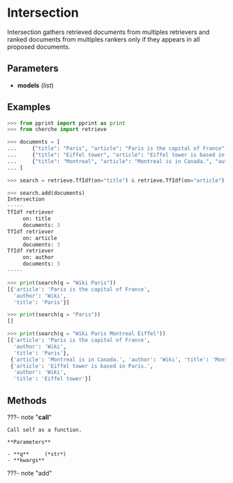 # Intersection

Intersection gathers retrieved documents from multiples retrievers and ranked documents from multiples rankers only if they appears in all proposed documents.



## Parameters

- **models** (*list*)



## Examples

```python
>>> from pprint import pprint as print
>>> from cherche import retrieve

>>> documents = [
...     {"title": "Paris", "article": "Paris is the capital of France", "author": "Wiki"},
...     {"title": "Eiffel tower", "article": "Eiffel tower is based in Paris.", "author": "Wiki"},
...     {"title": "Montreal", "article": "Montreal is in Canada.", "author": "Wiki"},
... ]

>>> search = retrieve.TfIdf(on="title") & retrieve.TfIdf(on="article") & retrieve.TfIdf(on="author")

>>> search.add(documents)
Intersection
-----
TfIdf retriever
     on: title
     documents: 3
TfIdf retriever
     on: article
     documents: 3
TfIdf retriever
     on: author
     documents: 3
-----

>>> print(search(q = "Wiki Paris"))
[{'article': 'Paris is the capital of France',
  'author': 'Wiki',
  'title': 'Paris'}]

>>> print(search(q = "Paris"))
[]

>>> print(search(q = "Wiki Paris Montreal Eiffel"))
[{'article': 'Paris is the capital of France',
  'author': 'Wiki',
  'title': 'Paris'},
 {'article': 'Montreal is in Canada.', 'author': 'Wiki', 'title': 'Montreal'},
 {'article': 'Eiffel tower is based in Paris.',
  'author': 'Wiki',
  'title': 'Eiffel tower'}]
```

## Methods

???- note "__call__"

    Call self as a function.

    **Parameters**

    - **q**     (*str*)    
    - **kwargs**    
    
???- note "add"

